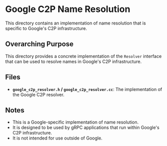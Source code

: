 # Google C2P Name Resolution

This directory contains an implementation of name resolution that is specific to Google's C2P infrastructure.

## Overarching Purpose

This directory provides a concrete implementation of the `Resolver` interface that can be used to resolve names in Google's C2P infrastructure.

## Files

- **`google_c2p_resolver.h` / `google_c2p_resolver.cc`**: The implementation of the Google C2P resolver.

## Notes

- This is a Google-specific implementation of name resolution.
- It is designed to be used by gRPC applications that run within Google's C2P infrastructure.
- It is not intended for use outside of Google.

